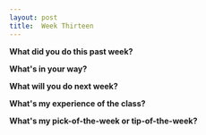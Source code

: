 ```yaml
---
layout: post
title:  Week Thirteen
---
```


**What did you do this past week?**


**What's in your way?**


**What will you do next week?**


**What's my experience of the class?**


**What's my pick-of-the-week or tip-of-the-week?**

